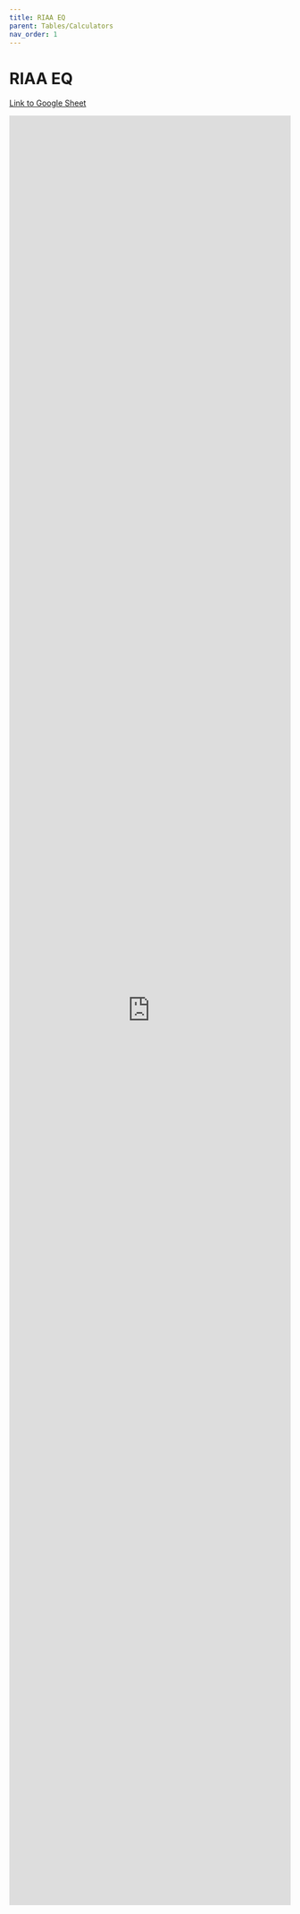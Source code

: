 ```yaml
---
title: RIAA EQ
parent: Tables/Calculators
nav_order: 1
---
```


# RIAA EQ

<a href="https://docs.google.com/spreadsheets/d/1VYW-x6Id4EDWomnbmdJaQ2CQl3pfdf2gO-DDKVViBTQ/edit?gid=0#gid=0">Link to Google Sheet</a>

<div id="view" style="height: 80vh;">
	<iframe src="https://docs.google.com/spreadsheets/d/e/2PACX-1vQA1U9x3HwPpg1rAhWvkDtTT-GVHk2g6dS2jJQPNJoi0GXV5iXw5j8U97OWbj267_jOaqvHdpWxcR7M/pubhtml?gid=0&amp;single=true&amp;widget=false&amp;headers=false" frameborder="0" style="overflow:hidden;height:100%;width:100%" height="100%" width="100%"></iframe>
</div>
